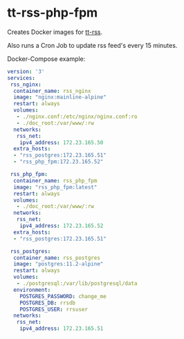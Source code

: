 # tt-rss-php-fpm
Creates Docker images for [tt-rss](https://tt-rss.org/).

Also runs a Cron Job to update rss feed's every 15 minutes.

Docker-Compose example:
```yaml
version: '3'
services:
 rss_nginx:
  container_name: rss_nginx
  image: "nginx:mainline-alpine"
  restart: always
  volumes:
   - ./nginx.conf:/etc/nginx/nginx.conf:ro  
   - ./doc_root:/var/www/:rw
  networks:
   rss_net:
    ipv4_address: 172.23.165.50
  extra_hosts:
  - "rss_postgres:172.23.165.51"
  - "rss_php_fpm:172.23.165.52"

 rss_php_fpm:
  container_name: rss_php_fpm
  image: "rss_php_fpm:latest"
  restart: always
  volumes:
   - ./doc_root:/var/www/:rw
  networks:
   rss_net:
    ipv4_address: 172.23.165.52
  extra_hosts:
  - "rss_postgres:172.23.165.51"

 rss_postgres:
  container_name: rss_postgres
  image: "postgres:11.2-alpine"
  restart: always
  volumes:
   - ./postgresql:/var/lib/postgresql/data
  environment:
    POSTGRES_PASSWORD: change_me
    POSTGRES_DB: rrsdb
    POSTGRES_USER: rrsuser
  networks:
   rss_net:
    ipv4_address: 172.23.165.51
 ```
